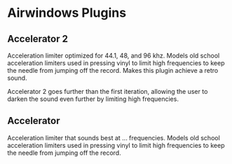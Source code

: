 # Airwindows Plugins

## Accelerator 2
Acceleration limiter optimized for 44.1, 48, and 96 khz. Models old school acceleration limiters used in pressing vinyl to limit high frequencies to keep the needle from jumping off the record. Makes this plugin achieve a retro sound. 

Accelerator 2 goes further than the first iteration, allowing the user to darken the sound even further by limiting high frequencies.

## Accelerator
Acceleration limiter that sounds best at ... frequencies. Models old school acceleration limiters used in pressing vinyl to limit high frequencies to keep the needle from jumping off the record.
